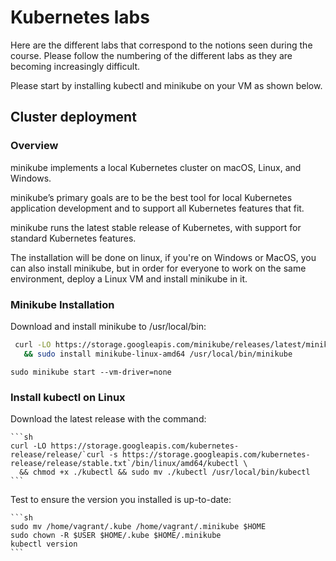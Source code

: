 # Kubernetes labs

Here are the different labs that correspond to the notions seen during the course. Please follow the numbering of the different labs as they are becoming increasingly difficult.

Please start by installing kubectl and minikube on your VM as shown below.

## Cluster deployment

### Overview

minikube implements a local Kubernetes cluster on macOS, Linux, and Windows.

minikube’s primary goals are to be the best tool for local Kubernetes application development and to support all Kubernetes features that fit.

minikube runs the latest stable release of Kubernetes, with support for standard Kubernetes features.

The installation will be done on linux, if you're on Windows or MacOS, you can also install minikube, but in order for everyone to work on the same environment, deploy a Linux VM and install minikube in it.

### Minikube Installation

Download and install minikube to /usr/local/bin:

```bash
 curl -LO https://storage.googleapis.com/minikube/releases/latest/minikube-linux-amd64 \
   && sudo install minikube-linux-amd64 /usr/local/bin/minikube
```

```shell
sudo minikube start --vm-driver=none
```

### Install kubectl on Linux

Download the latest release with the command:

    ```sh
    curl -LO https://storage.googleapis.com/kubernetes-release/release/`curl -s https://storage.googleapis.com/kubernetes-release/release/stable.txt`/bin/linux/amd64/kubectl \
      && chmod +x ./kubectl && sudo mv ./kubectl /usr/local/bin/kubectl
    ```

Test to ensure the version you installed is up-to-date:

    ```sh
    sudo mv /home/vagrant/.kube /home/vagrant/.minikube $HOME
    sudo chown -R $USER $HOME/.kube $HOME/.minikube
    kubectl version
    ```
